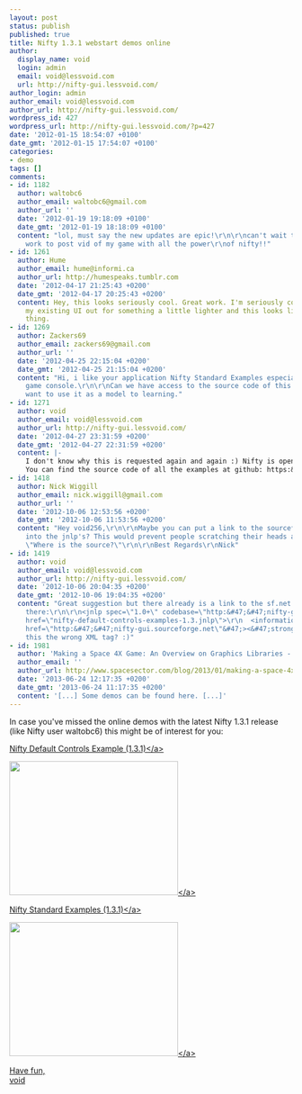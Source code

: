 ```yaml
---
layout: post
status: publish
published: true
title: Nifty 1.3.1 webstart demos online
author:
  display_name: void
  login: admin
  email: void@lessvoid.com
  url: http://nifty-gui.lessvoid.com/
author_login: admin
author_email: void@lessvoid.com
author_url: http://nifty-gui.lessvoid.com/
wordpress_id: 427
wordpress_url: http://nifty-gui.lessvoid.com/?p=427
date: '2012-01-15 18:54:07 +0100'
date_gmt: '2012-01-15 17:54:07 +0100'
categories:
- demo
tags: []
comments:
- id: 1182
  author: waltobc6
  author_email: waltobc6@gmail.com
  author_url: ''
  date: '2012-01-19 19:18:09 +0100'
  date_gmt: '2012-01-19 18:18:09 +0100'
  content: "lol, must say the new updates are epic!\r\n\r\ncan't wait to finish my
    work to post vid of my game with all the power\r\nof nifty!!"
- id: 1261
  author: Hume
  author_email: hume@informi.ca
  author_url: http://humespeaks.tumblr.com
  date: '2012-04-17 21:25:43 +0200'
  date_gmt: '2012-04-17 20:25:43 +0200'
  content: Hey, this looks seriously cool. Great work. I'm seriously considering ripping
    my existing UI out for something a little lighter and this looks like just the
    thing.
- id: 1269
  author: Zackers69
  author_email: zackers69@gmail.com
  author_url: ''
  date: '2012-04-25 22:15:04 +0200'
  date_gmt: '2012-04-25 21:15:04 +0200'
  content: "Hi, i like your application Nifty Standard Examples especially for the
    game console.\r\n\r\nCan we have access to the source code of this application?\r\nI
    want to use it as a model to learning."
- id: 1271
  author: void
  author_email: void@lessvoid.com
  author_url: http://nifty-gui.lessvoid.com/
  date: '2012-04-27 23:31:59 +0200'
  date_gmt: '2012-04-27 22:31:59 +0200'
  content: |-
    I don't know why this is requested again and again :) Nifty is open source and so are the examples.
    You can find the source code of all the examples at github: https:&#47;&#47;github.com&#47;void256&#47;nifty-gui&#47;tree&#47;1.3&#47;nifty-examples or you can download the source jars at the sf.net project page at http:&#47;&#47;sourceforge.net&#47;projects&#47;nifty-gui&#47;files&#47;nifty-gui&#47;1.3.1&#47;
- id: 1418
  author: Nick Wiggill
  author_email: nick.wiggill@gmail.com
  author_url: ''
  date: '2012-10-06 12:53:56 +0200'
  date_gmt: '2012-10-06 11:53:56 +0200'
  content: "Hey void256,\r\n\r\nMaybe you can put a link to the sourceforge project
    into the jnlp's? This would prevent people scratching their heads and thinking,
    \"Where is the source?\"\r\n\r\nBest Regards\r\nNick"
- id: 1419
  author: void
  author_email: void@lessvoid.com
  author_url: http://nifty-gui.lessvoid.com/
  date: '2012-10-06 20:04:35 +0200'
  date_gmt: '2012-10-06 19:04:35 +0200'
  content: "Great suggestion but there already is a link to the sf.net project in
    there:\r\n\r\n<jnlp spec=\"1.0+\" codebase=\"http:&#47;&#47;nifty-gui.sourceforge.net&#47;webstart&#47;\"
    href=\"nifty-default-controls-examples-1.3.jnlp\">\r\n  <information>\r\n    <strong><homepage
    href=\"http:&#47;&#47;nifty-gui.sourceforge.net\"&#47;><&#47;strong>\r\n...\r\n\r\nIs
    this the wrong XML tag? :)"
- id: 1981
  author: 'Making a Space 4X Game: An Overview on Graphics Libraries - SpaceSector.com'
  author_email: ''
  author_url: http://www.spacesector.com/blog/2013/01/making-a-space-4x-game-an-overview-on-graphics-libraries/
  date: '2013-06-24 12:17:35 +0200'
  date_gmt: '2013-06-24 11:17:35 +0200'
  content: '[...] Some demos can be found here. [...]'
---
```

<p>In case you've missed the online demos with the latest Nifty 1.3.1 release (like Nifty user waltobc6) this might be of interest for you:</p>
<p><a href="http:&#47;&#47;nifty-gui.sourceforge.net&#47;webstart&#47;nifty-default-controls-examples-1.3.1.jnlp">Nifty Default Controls Example (1.3.1)<&#47;a></p>
<p><a href="http:&#47;&#47;nifty-gui.sourceforge.net&#47;webstart&#47;nifty-default-controls-examples-1.3.1.jnlp"><img src="http:&#47;&#47;nifty-gui.lessvoid.com&#47;wp-content&#47;2012&#47;01&#47;Bildschirmfoto-2012-01-15-um-18.36.41-300x238.png" alt="" title="Nifty Controls Demo 1.3.1" width="300" height="238" class="aligncenter size-medium wp-image-428" &#47;><&#47;a></p>
<p><a href="http:&#47;&#47;nifty-gui.sourceforge.net&#47;webstart&#47;nifty-examples-1.3.1.jnlp">Nifty Standard Examples (1.3.1)<&#47;a></p>
<p><a href="http:&#47;&#47;nifty-gui.sourceforge.net&#47;webstart&#47;nifty-examples-1.3.1.jnlp"><img src="http:&#47;&#47;nifty-gui.lessvoid.com&#47;wp-content&#47;2012&#47;01&#47;Bildschirmfoto-2012-01-15-um-18.35.38-300x238.png" alt="" title="Nifty Demo 1.3.1" width="300" height="238" class="aligncenter size-medium wp-image-430" &#47;><&#47;a></p>
<p>Have fun,<br />
void</p>
